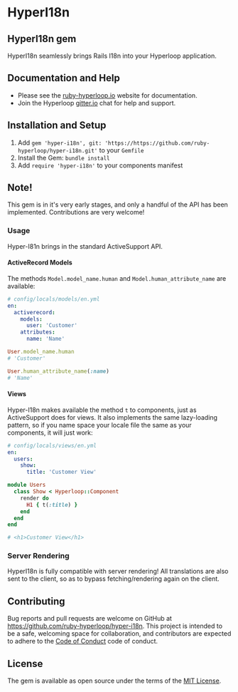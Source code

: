 #  HyperI18n


## HyperI18n gem

HyperI18n seamlessly brings Rails I18n into your Hyperloop application.


## Documentation and Help

+ Please see the [ruby-hyperloop.io](http://ruby-hyperloop.io/) website for documentation.
+ Join the Hyperloop [gitter.io](https://gitter.im/ruby-hyperloop/chat) chat for help and support.


## Installation and Setup

1. Add `gem 'hyper-i18n', git: 'https://https://github.com/ruby-hyperloop/hyper-i18n.git'` to your `Gemfile`
2. Install the Gem: `bundle install`
3. Add `require 'hyper-i18n'` to your components manifest


## Note!

This gem is in it's very early stages, and only a handful of the API has been implemented.
Contributions are very welcome!

### Usage

Hyper-I81n brings in the standard ActiveSupport API.


#### ActiveRecord Models

The methods `Model.model_name.human` and `Model.human_attribute_name` are available:

```yaml
# config/locals/models/en.yml
en:
  activerecord:
    models:
      user: 'Customer'
    attributes:
      name: 'Name'
```
```ruby
User.model_name.human
# 'Customer'

User.human_attribute_name(:name)
# 'Name'
```

#### Views

Hyper-I18n makes available the method `t` to components, just as ActiveSupport does for views.
It also implements the same lazy-loading pattern,
so if you name space your locale file the same as your components, it will just work:

```yaml
# config/locals/views/en.yml
en:
  users:
    show:
      title: 'Customer View'
```
```ruby
module Users
  class Show < Hyperloop::Component
    render do
      H1 { t(:title) }
    end
  end
end

# <h1>Customer View</h1>
```

### Server Rendering

HyperI18n is fully compatible with server rendering!
All translations are also sent to the client, so as to bypass fetching/rendering again on the client.

## Contributing

Bug reports and pull requests are welcome on GitHub at https://github.com/ruby-hyperloop/hyper-i18n.
This project is intended to be a safe, welcoming space for collaboration,
and contributors are expected to adhere to the [Code of Conduct](https://github.com/ruby-hyperloop/hyper-operation/blob/master/CODE_OF_CONDUCT.md) code of conduct.

## License

The gem is available as open source under the terms of the [MIT License](http://opensource.org/licenses/MIT).
